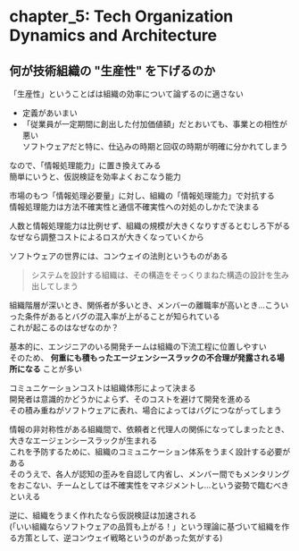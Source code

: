 # chapter_5: Tech Organization Dynamics and Architecture

## 何が技術組織の "生産性" を下げるのか

「生産性」ということばは組織の効率について論ずるのに適さない

- 定義があいまい
- 「従業員が一定期間に創出した付加価値額」だとおいても、事業との相性が悪い  
  ソフトウェアだと特に、仕込みの時期と回収の時期が明確に分かれてしまう

なので、「情報処理能力」に置き換えてみる  
簡単にいうと、仮説検証を効率よくおこなう能力

市場のもつ「情報処理必要量」に対し、組織の「情報処理能力」で対抗する  
情報処理能力は方法不確実性と通信不確実性への対処のしかたで決まる

人数と情報処理能力は比例せず、組織の規模が大きくなりすぎるとむしろ下がる  
なぜなら調整コストによるロスが大きくなっていくから

ソフトウェアの世界には、コンウェイの法則というものがある

> システムを設計する組織は、その構造をそっくりまねた構造の設計を生み出してしまう  

組織階層が深いとき、関係者が多いとき、メンバーの離職率が高いとき...こういった条件があるとバグの混入率が上がることが知られている  
これが起こるのはなぜなのか？

基本的に、エンジニアのいる開発チームは組織の下流工程に位置しやすい  
そのため、 **何重にも積もったエージェンシースラックの不合理が発露される場所になる** ことが多い

コミュニケーションコストは組織体形によって決まる  
開発者は意識的かどうかによらず、そのコストを避けて開発を進める  
その積み重ねがソフトウェアに表れ、場合によってはバグにつながってしまう

情報の非対称性がある組織間で、依頼者と代理人の関係になってしまったとき、大きなエージェンシースラックが生まれる  
これを予防するために、組織のコミュニケーション体系をうまく設計する必要がある  
そのうえで、各人が認知の歪みを自認して内省し、メンバー間でもメンタリングをおこない、チームとしては不確実性をマネジメントし...という姿勢で臨むべきといえる

逆に、組織をうまく作れたなら仮説検証は加速される  
(「いい組織ならソフトウェアの品質も上がる！」という理論に基づいて組織を作る方策として、逆コンウェイ戦略というのがあった気がする)
